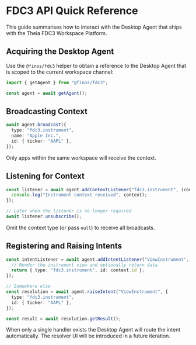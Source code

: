# FDC3 API Quick Reference

This guide summarises how to interact with the Desktop Agent that ships with
the Theia FDC3 Workspace Platform.

## Acquiring the Desktop Agent

Use the `@finos/fdc3` helper to obtain a reference to the Desktop Agent that is
scoped to the current workspace channel:

```ts
import { getAgent } from "@finos/fdc3";

const agent = await getAgent();
```

## Broadcasting Context

```ts
await agent.broadcast({
  type: "fdc3.instrument",
  name: "Apple Inc.",
  id: { ticker: "AAPL" },
});
```

Only apps within the same workspace will receive the context.

## Listening for Context

```ts
const listener = await agent.addContextListener("fdc3.instrument", (context) => {
  console.log("Instrument context received", context);
});

// Later when the listener is no longer required
await listener.unsubscribe();
```

Omit the context type (or pass `null`) to receive all broadcasts.

## Registering and Raising Intents

```ts
const intentListener = await agent.addIntentListener("ViewInstrument", async (context) => {
  // Render the instrument view and optionally return data
  return { type: "fdc3.instrument", id: context.id };
});

// Somewhere else
const resolution = await agent.raiseIntent("ViewInstrument", {
  type: "fdc3.instrument",
  id: { ticker: "AAPL" },
});

const result = await resolution.getResult();
```

When only a single handler exists the Desktop Agent will route the intent
automatically. The resolver UI will be introduced in a future iteration.

